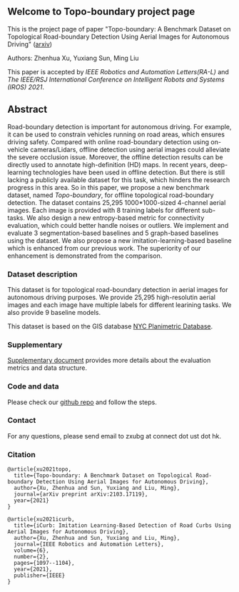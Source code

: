 ## Welcome to Topo-boundary project page

This is the project page of paper "Topo-boundary: A Benchmark Dataset on Topological Road-boundary Detection Using Aerial Images for Autonomous Driving" ([arxiv](https://arxiv.org/abs/2103.17119))

Authors: Zhenhua Xu, Yuxiang Sun, Ming Liu

This paper is accepted by *IEEE Robotics and Automation Letters(RA-L)* and *The IEEE/RSJ International Conference on Intelligent Robots and Systems (IROS) 2021*.

## Abstract 
Road-boundary detection is important for autonomous driving. For example, it can be used to constrain vehicles running on road areas, which ensures driving safety. Compared with online road-boundary detection using on-vehicle cameras/Lidars, offline detection using aerial images could alleviate the severe occlusion issue. Moreover, the offline detection results can be directly used to annotate high-definition (HD) maps. In recent years, deep-learning technologies have been used in offline detection. But there is still lacking a publicly available dataset for this task, which hinders the research progress in this area. So in this paper, we propose a new benchmark dataset, named _Topo-boundary_, for offline topological road-boundary detection. The dataset contains 25,295 1000*1000-sized 4-channel aerial images. Each image is provided with 8 training labels for different sub-tasks. We also design a new entropy-based metric for connectivity evaluation, which could better handle noises or outliers. We implement and evaluate 3 segmentation-based baselines and 5 graph-based baselines using the dataset. We also propose a new imitation-learning-based baseline which is enhanced from our previous work. The superiority of our enhancement is demonstrated from the comparison.

### Dataset description

This dataset is for topological road-boundary detection in aerial images for autonomous driving purposes. We provide 25,295 high-resolutin aerial images and each image have multiple labels for different learining tasks. We also provide 9 baseline models.

This dataset is based on the GIS database [NYC Planimetric Database](https://github.com/CityOfNewYork/nyc-planimetrics/blob/master/Capture_Rules.md).

<!-- ![](https://github.com/TonyXuQAQ/Topo-boundary/blob/master/dataset/pic.png) -->

### Supplementary
[Supplementary document](https://github.com/TonyXuQAQ/Topo-boundary/blob/master/dataset/topoboundary_supplementary.pdf) provides more details about the evaluation metrics and data structure.

### Code and data
Please check our [github repo](https://github.com/TonyXuQAQ/Topo-boundary) and follow the steps.


### Contact
For any questions, please send email to zxubg at connect dot ust dot hk.

### Citation
```
@article{xu2021topo,
  title={Topo-boundary: A Benchmark Dataset on Topological Road-boundary Detection Using Aerial Images for Autonomous Driving},
  author={Xu, Zhenhua and Sun, Yuxiang and Liu, Ming},
  journal={arXiv preprint arXiv:2103.17119},
  year={2021}
}

@article{xu2021icurb,
  title={iCurb: Imitation Learning-Based Detection of Road Curbs Using Aerial Images for Autonomous Driving},
  author={Xu, Zhenhua and Sun, Yuxiang and Liu, Ming},
  journal={IEEE Robotics and Automation Letters},
  volume={6},
  number={2},
  pages={1097--1104},
  year={2021},
  publisher={IEEE}
}
```

